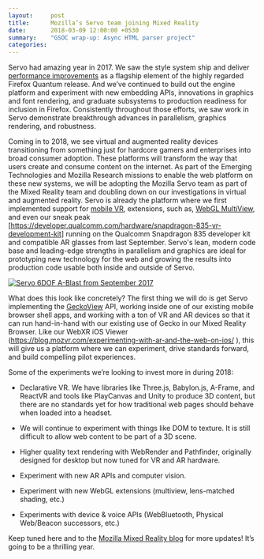 ```yaml
---
layout:     post
title:      Mozilla’s Servo team joining Mixed Reality
date:       2018-03-09 12:00:00 +0530
summary:    "GSOC wrap-up: Async HTML parser project"
categories:
---
```


Servo had amazing year in 2017. We saw the style system ship and deliver [performance improvements](https://hacks.mozilla.org/2017/08/inside-a-super-fast-css-engine-quantum-css-aka-stylo/) as a flagship element of the highly regarded Firefox Quantum release. And we’ve continued to build out the engine platform and experiment with new embedding APIs, innovations in graphics and font rendering, and graduate subsystems to production readiness for inclusion in Firefox. Consistently throughout those efforts, we saw work in Servo demonstrate breakthrough advances in parallelism, graphics rendering, and robustness.

Coming in to 2018, we see virtual and augmented reality devices transitioning from something just for hardcore gamers and enterprises into broad consumer adoption. These platforms will transform the way that users create and consume content on the internet. As part of the Emerging Technologies and Mozilla Research missions to enable the web platform on these new systems, we will be adopting the Mozilla Servo team as part of the Mixed Reality team and doubling down on our investigations in virtual and augmented reality. Servo is already the platform where we first implemented support for [mobile VR](https://blog.mozvr.com/samsung-gear-vr-support-lands-in-servo/), extensions, such as, [WebGL MultiView](https://blog.mozvr.com/multiview-servo-architecture/), and even our sneak peak [https://developer.qualcomm.com/hardware/snapdragon-835-vr-development-kit] running on the Qualcomm Snapdragon 835 developer kit and compatible AR glasses from last September. Servo's lean, modern code base and leading-edge strengths in parallelism and graphics are ideal for prototyping new technology for the web and growing the results into production code usable both inside and outside of Servo.

[![Servo 6DOF A-Blast from September 2017](https://img.youtube.com/vi/QJPkID53AYc/0.jpg)](https://www.youtube.com/watch?v=QJPkID53AYc)

What does this look like concretely? The first thing we will do is get Servo implementing the [GeckoView](https://wiki.mozilla.org/Mobile/GeckoView ) API, working inside one of our existing mobile browser shell apps, and working with a ton of VR and AR devices so that it can run hand-in-hand with our existing use of Gecko in our Mixed Reality Browser. Like our WebXR iOS Viewer (https://blog.mozvr.com/experimenting-with-ar-and-the-web-on-ios/ ), this will give us a platform where we can experiment, drive standards forward, and build compelling pilot experiences. 

Some of the experiments we’re looking to invest more in during 2018:

- Declarative VR. We have libraries like Three.js, Babylon.js, A-Frame, and ReactVR and tools like PlayCanvas and Unity to produce 3D content, but there are no standards yet for how traditional web pages should behave when loaded into a headset.

- We will continue to experiment with things like DOM to texture. It is still difficult to allow web content to be part of a 3D scene. 

- Higher quality text rendering with WebRender and Pathfinder, originally designed for desktop but now tuned for VR and AR hardware.

- Experiment with new AR APIs and computer vision.

- Experiment with new WebGL extensions (multiview, lens-matched shading, etc.)

- Experiments with device & voice APIs (WebBluetooth, Physical Web/Beacon successors, etc.)

Keep tuned here and to the [Mozilla Mixed Reality blog](https://blog.mozvr.com/) for more updates! It’s going to be a thrilling year.
